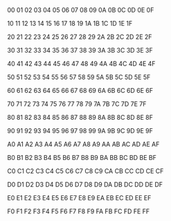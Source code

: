 00
01
02
03
04
05
06
07
08
09
0A
0B
0C
0D
0E
0F

10
11
12
13
14
15
16
17
18
19
1A
1B
1C
1D
1E
1F

20
21
22
23
24
25
26
27
28
29
2A
2B
2C
2D
2E
2F

30
31
32
33
34
35
36
37
38
39
3A
3B
3C
3D
3E
3F

40
41
42
43
44
45
46
47
48
49
4A
4B
4C
4D
4E
4F

50
51
52
53
54
55
56
57
58
59
5A
5B
5C
5D
5E
5F

60
61
62
63
64
65
66
67
68
69
6A
6B
6C
6D
6E
6F

70
71
72
73
74
75
76
77
78
79
7A
7B
7C
7D
7E
7F

80
81
82
83
84
85
86
87
88
89
8A
8B
8C
8D
8E
8F

90
91
92
93
94
95
96
97
98
99
9A
9B
9C
9D
9E
9F

A0
A1
A2
A3
A4
A5
A6
A7
A8
A9
AA
AB
AC
AD
AE
AF

B0
B1
B2
B3
B4
B5
B6
B7
B8
B9
BA
BB
BC
BD
BE
BF

C0
C1
C2
C3
C4
C5
C6
C7
C8
C9
CA
CB
CC
CD
CE
CF

D0
D1
D2
D3
D4
D5
D6
D7
D8
D9
DA
DB
DC
DD
DE
DF

E0
E1
E2
E3
E4
E5
E6
E7
E8
E9
EA
EB
EC
ED
EE
EF

F0
F1
F2
F3
F4
F5
F6
F7
F8
F9
FA
FB
FC
FD
FE
FF
